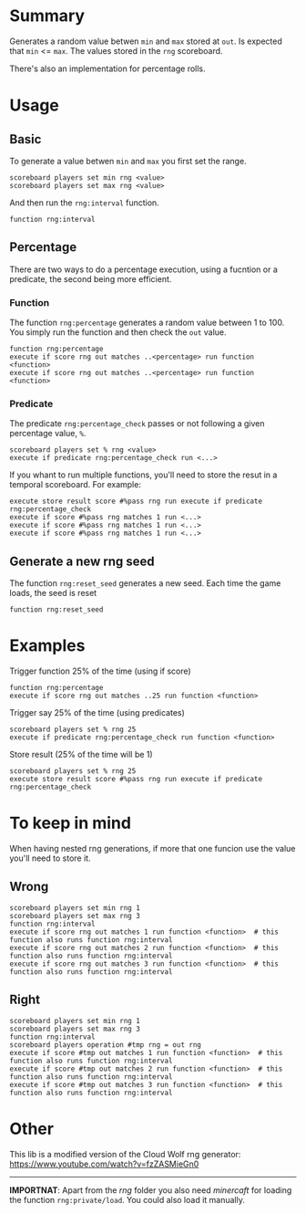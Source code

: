 # Summary

Generates a random value betwen `min` and `max` stored at `out`. Is expected that `min` <= `max`. The values stored in the `rng` scoreboard. 

There's also an implementation for percentage rolls.

# Usage
## Basic

To generate a value betwen `min` and `max` you first set the range.

    scoreboard players set min rng <value>
    scoreboard players set max rng <value>

And then run the `rng:interval` function.

    function rng:interval

## Percentage

There are two ways to do a percentage execution, using a fucntion or a predicate, the second being more efficient.

### Function

The function `rng:percentage` generates a random value between 1 to 100. You simply run the function and then check the `out` value.
    
    function rng:percentage
    execute if score rng out matches ..<percentage> run function <function>
    execute if score rng out matches ..<percentage> run function <function>

### Predicate

The predicate `rng:percentage_check` passes or not following a given percentage value, `%`.

    scoreboard players set % rng <value>
    execute if predicate rng:percentage_check run <...>

If you whant to run multiple functions, you'll need to store the resut in a temporal scoreboard. For example:

    execute store result score #%pass rng run execute if predicate rng:percentage_check
    execute if score #%pass rng matches 1 run <...>
    execute if score #%pass rng matches 1 run <...>
    execute if score #%pass rng matches 1 run <...>

## Generate a new rng seed

The function `rng:reset_seed` generates a new seed. Each time the game loads, the seed is reset

    function rng:reset_seed


# Examples

Trigger function 25% of the time (using if score)

    function rng:percentage
    execute if score rng out matches ..25 run function <function>

Trigger say 25% of the time (using predicates)

    scoreboard players set % rng 25
    execute if predicate rng:percentage_check run function <function>

Store result (25% of the time will be 1)

    scoreboard players set % rng 25
    execute store result score #%pass rng run execute if predicate rng:percentage_check

# To keep in mind

When having nested rng generations, if more that one funcion use the value you'll need to store it.

## Wrong

    scoreboard players set min rng 1
    scoreboard players set max rng 3
    function rng:interval
    execute if score rng out matches 1 run function <function>  # this function also runs function rng:interval
    execute if score rng out matches 2 run function <function>  # this function also runs function rng:interval
    execute if score rng out matches 3 run function <function>  # this function also runs function rng:interval

## Right

    scoreboard players set min rng 1
    scoreboard players set max rng 3
    function rng:interval
    scoreboard players operation #tmp rng = out rng
    execute if score #tmp out matches 1 run function <function>  # this function also runs function rng:interval
    execute if score #tmp out matches 2 run function <function>  # this function also runs function rng:interval
    execute if score #tmp out matches 3 run function <function>  # this function also runs function rng:interval


# Other
This lib is a modified version of the Cloud Wolf rng generator: https://www.youtube.com/watch?v=fzZASMieGn0

____

**IMPORTNAT**: Apart from the *rng* folder you also need *minercaft* for loading the function `rng:private/load`. You could also load it manually.
